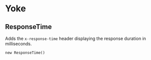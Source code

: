 # Yoke

## ResponseTime

Adds the ```x-response-time``` header displaying the response duration in milliseconds.

~~~~~~~~~~~~~~~~~~~~~~~~~~~~~~~~~~~~~~~~~~ {.java}
new ResponseTime()
~~~~~~~~~~~~~~~~~~~~~~~~~~~~~~~~~~~~~~~~~~
